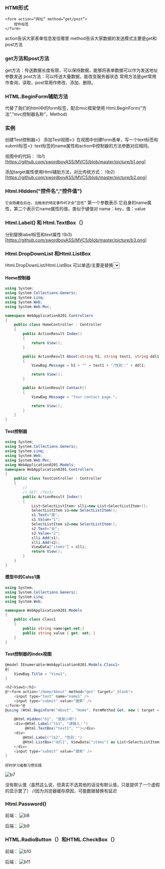 ### HTMl形式  
```
<form action=“网址” method=“get/post”>
    控件标签
</form>
````

action告诉大家表单信息发往哪里
method告诉大家数据的发送模式主要是get和post方法

### get方法和post方法  
get方法：传送数据长度有限，可以保持数据，能够将表单数据可以作为发送地址参数发送
post方法：可以传送大量数据，能改变服务器状态
常用方法是get常用作查询，读取，post常用作修改、添加、删除。

### HTML.BeginForm辅助方法   
代替了我们的html中的form标签，配合mvc框架使用
Html.BeginForm(“方法”,”mvc控制器名称”，Method)

### 实例
创建Test控制器=》 添加Test视图=》在视图中创建form表单，写一个text标签和submit标签=》text标签的name属性和action中控制器的方法参数对应相同。

视图中的代码：
!(b1)[https://github.com/swordboyASS/MVC5/blob/master/picture/b1.png]



添加target属性使用Html辅助方法，对比传统方式：
!(b2)[https://github.com/swordboyASS/MVC5/blob/master/picture/b2.png]

### Html.HIdden("控件名","控件值")

`它会隐藏在后台，当触发的特定事件时才会“显性”`
第一个参数表示 它自身的name属性，第二个表示它name属性的值，类似于键值对 name：key，值：value

### Html.Label() 和 Html.TextBox（）

分别替换label标签和text属性
!(b3)[https://github.com/swordboyASS/MVC5/blob/master/picture/b3.png]

### Html.DropDownList 和Html.ListBox

Html.DropDownList/Html.ListBox 可以单选/主要是替换<select>
!(b4)[https://github.com/swordboyASS/MVC5/blob/master/picture/b4.png]
!(b5)[https://github.com/swordboyASS/MVC5/blob/master/picture/b5.png]
取得是Value值 而非Key值
!(b6)[https://github.com/swordboyASS/MVC5/blob/master/picture/b6.png]

#### Home控制器

```C#
using System;
using System.Collections.Generic;
using System.Linq;
using System.Web;
using System.Web.Mvc;

namespace WebApplication0201.Controllers
{
    public class HomeController : Controller
    {
        public ActionResult Index()
        {
            return View();
        }

        public ActionResult About(string h1, string text1, string ddl1)
        {
            ViewBag.Message = h1 + "" + text1 + "/性别：" + ddl1;

            return View();
        }

        public ActionResult Contact()
        {
            ViewBag.Message = "Your contact page.";

            return View();
        }
    }
}
```
#### Test控制器
```C#
using System;
using System.Collections.Generic;
using System.Linq;
using System.Web;
using System.Web.Mvc;
using WebApplication0201.Models;
namespace WebApplication0201.Controllers
{
    public class TestController : Controller
    {
        //
        // GET: /Test/
        public ActionResult Index()
        {
            List<SelectListItem> slli=new List<SelectListItem>();
            SelectListItem s1=new SelectListItem();
            s1.Text="男";
            s1.Value="1";
            SelectListItem s2=new SelectListItem();
            s2.Text="女";
            s2.Value="2";
            slli.Add(s1);
            slli.Add(s2);
            ViewData["items"] = slli;
            return View();
        }
	}
}
```
#### 模型中的Calss1类

```C#
using System;
using System.Collections.Generic;
using System.Linq;
using System.Web;

namespace WebApplication0201.Models
{
    public class Class1
    {
        public string name{get;set;}
        public string value { get; set; }
    }
}
```

#### Test控制器的index视图

```C#
@model IEnumerable<WebApplication0201.Models.Class1>
@{
    ViewBag.Title = "View1";
}

<h2>View1</h2>
@*<form action="/Home/About" method="get" target="_blank">
    <input type="text" name="name1" />
    <input type="submit" value="搜索" />
</form>*@
@using (Html.BeginForm("About", "Home", FormMethod.Get, new { target = "_blank" })) { 
      
    @Html.Hidden("h1", "我是小明")
    <div>@Html.Label("lb1", "请输入：")
         @Html.TextBox("text1", "")</div>
    <div>
        @Html.Label("lb2", "性别：")
        @Html.ListBox("ddl1", ViewData["items"] as List<SelectListItem>, "请选择")
    </div>
    <input type="submit" value="搜索" />
}
```
`好的学习者都习惯实践`

![b7](https://github.com/swordboyASS/MVC5/blob/master/picture/b7.png)

没有默认值（虽然这么说，但真实不选其他的话没有默认值，只是提供了一个虚假的显示罢了）
//因为浏览器缓存原因，可能数据替换有延迟
 
 
 ### Html.Password()

前端：
![b8](https://github.com/swordboyASS/MVC5/blob/master/picture/b8.png)

后端：
![b9](https://github.com/swordboyASS/MVC5/blob/master/picture/b9.png)

### HTML.RadioButton（）和HTML.CheckBox（）
前端：
![b10](https://github.com/swordboyASS/MVC5/blob/master/picture/b10.png)

后端：
![b11](https://github.com/swordboyASS/MVC5/blob/master/picture/b11.png)

    
    
    
    

